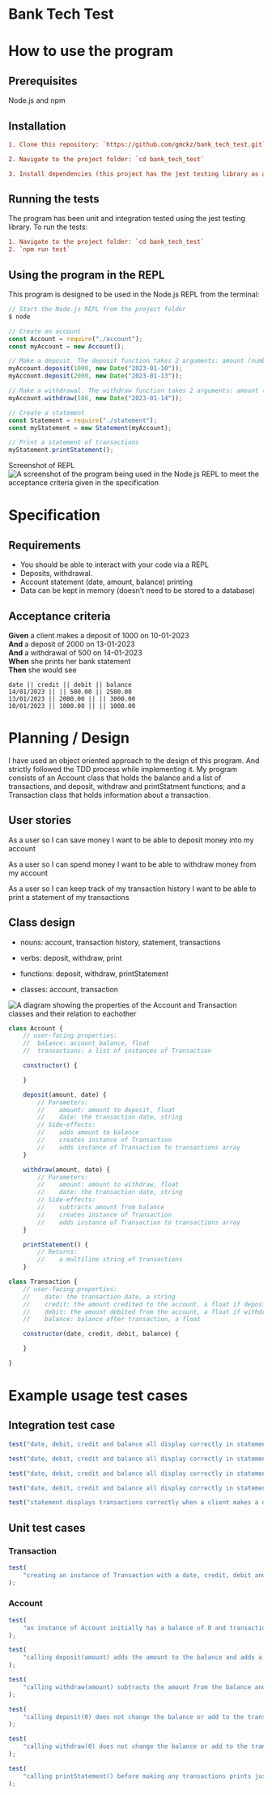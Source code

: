 # Bank Tech Test

# How to use the program

## Prerequisites

Node.js and npm

## Installation

```diff
1. Clone this repository: `https://github.com/gmckz/bank_tech_test.git`

2. Navigate to the project folder: `cd bank_tech_test`

3. Install dependencies (this project has the jest testing library as a dependency): `npm install`
```

## Running the tests

The program has been unit and integration tested using the jest testing library.
To run the tests:

```diff
1. Navigate to the project folder: `cd bank_tech_test`
2. `npm run test`
```

## Using the program in the REPL

This program is designed to be used in the Node.js REPL from the terminal:

```javascript
// Start the Node.js REPL from the project folder
$ node

// Create an account
const Account = require("./account");
const myAccount = new Account();

// Make a deposit. The deposit function takes 2 arguments: amount (number), date (a javascript Date object). If no date is given as an argument it will default to the current date.
myAccount.deposit(1000, new Date("2023-01-10"));
myAccount.deposit(2000, new Date("2023-01-13"));

// Make a withdrawal. The withdraw function takes 2 arguments: amount (number), date (a javascript Date object. If no date is given as an argument it will default to the current date.
myAccount.withdraw(500, new Date("2023-01-14"));

// Create a statement
const Statement = require("./statement");
const myStatement = new Statement(myAccount);

// Print a statement of transactions
myStatement.printStatement();
```

Screenshot of REPL
![A screenshot of the program being used in the Node.js REPL to meet the acceptance criteria given in the specification](screenshot.png)

# Specification

## Requirements

-   You should be able to interact with your code via a REPL
-   Deposits, withdrawal.
-   Account statement (date, amount, balance) printing
-   Data can be kept in memory (doesn't need to be stored to a database)

## Acceptance criteria

**Given** a client makes a deposit of 1000 on 10-01-2023  
**And** a deposit of 2000 on 13-01-2023  
**And** a withdrawal of 500 on 14-01-2023  
**When** she prints her bank statement  
**Then** she would see

```
date || credit || debit || balance
14/01/2023 || || 500.00 || 2500.00
13/01/2023 || 2000.00 || || 3000.00
10/01/2023 || 1000.00 || || 1000.00
```

# Planning / Design

I have used an object oriented approach to the design of this program. And strictly followed the TDD process while implementing it. My program consists of an Account class that holds the balance and a list of transactions, and deposit, withdraw and printStatment functions; and a Transaction class that holds information about a transaction.

## User stories

As a user
so I can save money
I want to be able to deposit money into my account

As a user
so I can spend money
I want to be able to withdraw money from my account

As a user
so I can keep track of my transaction history
I want to be able to print a statement of my transactions

## Class design

-   nouns: account, transaction history, statement, transactions
-   verbs: deposit, withdraw, print

-   functions: deposit, withdraw, printStatement
-   classes: account, transaction

![A diagram showing the properties of the Account and Transaction classes and their relation to eachother](classDiagram.png)

```javascript
class Account {
    // user-facing properties:
    //  balance: account balance, float
    //  transactions: a list of instances of Transaction

    constructor() {

    }

    deposit(amount, date) {
        // Parameters:
        //    amount: amount to deposit, float
        //    date: the transaction date, string
        // Side-effects:
        //    adds amount to balance
        //    creates instance of Transaction
        //    adds instance of Transaction to transactions array
    }

    withdraw(amount, date) {
        // Parameters:
        //    amount: amount to withdraw, float
        //    date: the transaction date, string
        // Side-effects:
        //    subtracts amount from balance
        //    creates instance of Transaction
        //    adds instance of Transaction to transactions array
    }

    printStatement() {
        // Returns:
        //    a multiline string of transactions
    }

class Transaction {
    // user-facing properties:
    //    date: the transaction date, a string
    //    credit: the amount credited to the account, a float if deposit or null if withdrawal
    //    debit: the amount debited from the account, a float if withdrawal or null if deposit
    //    balance: balance after transaction, a float

    constructor(date, credit, debit, balance) {

    }

}
```

# Example usage test cases

## Integration test case

```javascript
test("date, debit, credit and balance all display correctly in statement after a deposit is made", () => {});

test("date, debit, credit and balance all display correctly in statement after a withdrawal is made", () => {});

test("date, debit, credit and balance all display correctly in statement after a deposit is made and a withdrawal of less than the remaining balance is made", () => {});

test("date, debit, credit and balance all display correctly in statement after a deposit is made and a withdrawal of more than the remaining balance is made", () => {});

test("statement displays transactions correctly when a client makes a deposit of 1000 on 10-01-2023 and a deposit of 2000 on 13-01-2023 and a withdrawal of 500 on 14-01-2023", () => {});
```

## Unit test cases

### Transaction

```javascript
test(
	"creating an instance of Transaction with a date, credit, debit and balance sets the properties of the transaction to those values"
);
```

### Account

```javascript
test(
	"an instance of Account initially has a balance of 0 and transactions is an empty array"
);

test(
	"calling deposit(amount) adds the amount to the balance and adds a transaction instance to the transactions array"
);

test(
	"calling withdraw(amount) subtracts the amount from the balance and adds a transaction instance to the transactions array"
);

test(
	"calling deposit(0) does not change the balance or add to the transactions array"
);

test(
	"calling withdraw(0) does not change the balance or add to the transactions array"
);

test(
	"calling printStatement() before making any transactions prints just the header of the statement"
);
```
